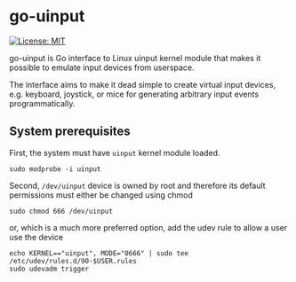 # go-uinput

[![License: MIT](https://img.shields.io/badge/License-MIT-blue.svg)](https://opensource.org/licenses/MIT)

go-uinput is Go interface to Linux uinput kernel module that makes it possible to emulate input devices from userspace.

The interface aims to make it dead simple to create virtual input devices, e.g. keyboard, joystick, or mice for generating arbitrary input events programmatically.

## System prerequisites

First, the system must have `uinput` kernel module loaded.

    sudo modprobe -i uinput

Second, `/dev/uinput` device is owned by root and therefore its default permissions must either be changed using chmod

    sudo chmod 666 /dev/uinput

or, which is a much more preferred option, add the udev rule to allow a user use the device

    echo KERNEL=="uinput", MODE="0666" | sudo tee /etc/udev/rules.d/90-$USER.rules
    sudo udevadm trigger
